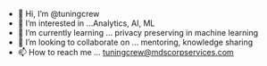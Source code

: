 - 👋 Hi, I’m @tuningcrew
- 👀 I’m interested in ...Analytics, AI, ML
- 🌱 I’m currently learning ... privacy preserving in machine learning
- 💞️ I’m looking to collaborate on ... mentoring, knowledge sharing
- 📫 How to reach me ... tuningcrew@mdscorpservices.com

<!---
tuningcrew/tuningcrew is a ✨ special ✨ repository because its `README.md` (this file) appears on your GitHub profile.
You can click the Preview link to take a look at your changes.
--->
